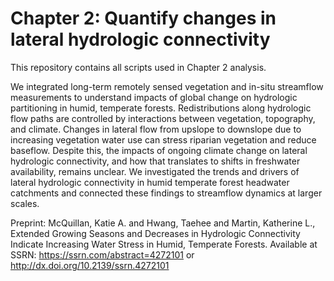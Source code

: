 # Chapter 2: Quantify changes in lateral hydrologic connectivity 
This repository contains all scripts used in Chapter 2 analysis. 

We integrated long-term remotely sensed vegetation and in-situ streamflow measurements to understand impacts of global change on hydrologic partitioning in humid, temperate forests. Redistributions along hydrologic flow paths are controlled by interactions between vegetation, topography, and climate. Changes in lateral flow from upslope to downslope due to increasing vegetation water use can stress riparian vegetation and reduce baseflow. Despite this, the impacts of ongoing climate change on lateral hydrologic connectivity, and how that translates to shifts in freshwater availability, remains unclear. We investigated the trends and drivers of lateral hydrologic connectivity in humid temperate forest headwater catchments and connected these findings to streamflow dynamics at larger scales. 	

Preprint: 
McQuillan, Katie A. and Hwang, Taehee and Martin, Katherine L., Extended Growing Seasons and Decreases in Hydrologic Connectivity Indicate Increasing Water Stress in Humid, Temperate Forests. Available at SSRN: https://ssrn.com/abstract=4272101 or http://dx.doi.org/10.2139/ssrn.4272101
